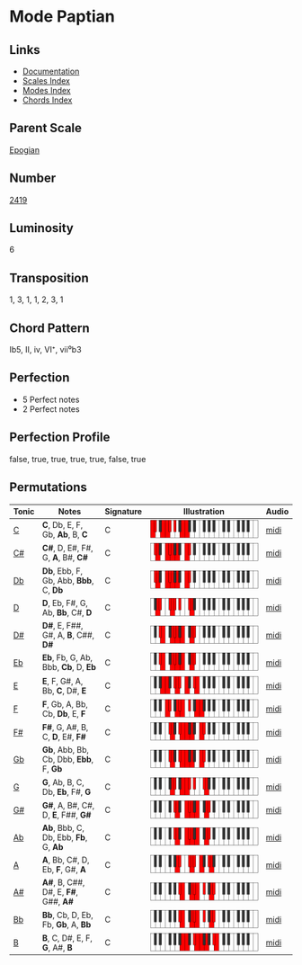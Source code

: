 # Mode Paptian

## Links

- [Documentation](README.md)
- [Scales Index](Scales.md)
- [Modes Index](Modes.md)
- [Chords Index](Chords.md)

## Parent Scale

[Epogian](ScaleEpogian.md)

## Number

[2419](https://ianring.com/musictheory/scales/2419)

## Luminosity

6

## Transposition

1, 3, 1, 1, 2, 3, 1

## Chord Pattern

Ib5, II, iv, VI⁺, vii⁰b3

## Perfection

- 5 Perfect notes
- 2 Perfect notes

## Perfection Profile

false, true, true, true, true, false, true

## Permutations

| Tonic | Notes | Signature | Illustration | Audio |
|-------|-------|-----------|--------------|-------|
| [C](ModeCNaturalPaptian.md) | **C**, Db, E, F, Gb, **Ab**, B, **C** | C | ![CNaturalPaptian](ModeCNaturalPaptian.png) | [midi](https://github.com/edipermadi/music/blob/main/docs/ModeCNaturalPaptian.mid?raw=true) |
| [C#](ModeCSharpPaptian.md) | **C#**, D, E#, F#, G, **A**, B#, **C#** | C | ![CSharpPaptian](ModeCSharpPaptian.png) | [midi](https://github.com/edipermadi/music/blob/main/docs/ModeCSharpPaptian.mid?raw=true) |
| [Db](ModeDFlatPaptian.md) | **Db**, Ebb, F, Gb, Abb, **Bbb**, C, **Db** | C | ![DFlatPaptian](ModeDFlatPaptian.png) | [midi](https://github.com/edipermadi/music/blob/main/docs/ModeDFlatPaptian.mid?raw=true) |
| [D](ModeDNaturalPaptian.md) | **D**, Eb, F#, G, Ab, **Bb**, C#, **D** | C | ![DNaturalPaptian](ModeDNaturalPaptian.png) | [midi](https://github.com/edipermadi/music/blob/main/docs/ModeDNaturalPaptian.mid?raw=true) |
| [D#](ModeDSharpPaptian.md) | **D#**, E, F##, G#, A, **B**, C##, **D#** | C | ![DSharpPaptian](ModeDSharpPaptian.png) | [midi](https://github.com/edipermadi/music/blob/main/docs/ModeDSharpPaptian.mid?raw=true) |
| [Eb](ModeEFlatPaptian.md) | **Eb**, Fb, G, Ab, Bbb, **Cb**, D, **Eb** | C | ![EFlatPaptian](ModeEFlatPaptian.png) | [midi](https://github.com/edipermadi/music/blob/main/docs/ModeEFlatPaptian.mid?raw=true) |
| [E](ModeENaturalPaptian.md) | **E**, F, G#, A, Bb, **C**, D#, **E** | C | ![ENaturalPaptian](ModeENaturalPaptian.png) | [midi](https://github.com/edipermadi/music/blob/main/docs/ModeENaturalPaptian.mid?raw=true) |
| [F](ModeFNaturalPaptian.md) | **F**, Gb, A, Bb, Cb, **Db**, E, **F** | C | ![FNaturalPaptian](ModeFNaturalPaptian.png) | [midi](https://github.com/edipermadi/music/blob/main/docs/ModeFNaturalPaptian.mid?raw=true) |
| [F#](ModeFSharpPaptian.md) | **F#**, G, A#, B, C, **D**, E#, **F#** | C | ![FSharpPaptian](ModeFSharpPaptian.png) | [midi](https://github.com/edipermadi/music/blob/main/docs/ModeFSharpPaptian.mid?raw=true) |
| [Gb](ModeGFlatPaptian.md) | **Gb**, Abb, Bb, Cb, Dbb, **Ebb**, F, **Gb** | C | ![GFlatPaptian](ModeGFlatPaptian.png) | [midi](https://github.com/edipermadi/music/blob/main/docs/ModeGFlatPaptian.mid?raw=true) |
| [G](ModeGNaturalPaptian.md) | **G**, Ab, B, C, Db, **Eb**, F#, **G** | C | ![GNaturalPaptian](ModeGNaturalPaptian.png) | [midi](https://github.com/edipermadi/music/blob/main/docs/ModeGNaturalPaptian.mid?raw=true) |
| [G#](ModeGSharpPaptian.md) | **G#**, A, B#, C#, D, **E**, F##, **G#** | C | ![GSharpPaptian](ModeGSharpPaptian.png) | [midi](https://github.com/edipermadi/music/blob/main/docs/ModeGSharpPaptian.mid?raw=true) |
| [Ab](ModeAFlatPaptian.md) | **Ab**, Bbb, C, Db, Ebb, **Fb**, G, **Ab** | C | ![AFlatPaptian](ModeAFlatPaptian.png) | [midi](https://github.com/edipermadi/music/blob/main/docs/ModeAFlatPaptian.mid?raw=true) |
| [A](ModeANaturalPaptian.md) | **A**, Bb, C#, D, Eb, **F**, G#, **A** | C | ![ANaturalPaptian](ModeANaturalPaptian.png) | [midi](https://github.com/edipermadi/music/blob/main/docs/ModeANaturalPaptian.mid?raw=true) |
| [A#](ModeASharpPaptian.md) | **A#**, B, C##, D#, E, **F#**, G##, **A#** | C | ![ASharpPaptian](ModeASharpPaptian.png) | [midi](https://github.com/edipermadi/music/blob/main/docs/ModeASharpPaptian.mid?raw=true) |
| [Bb](ModeBFlatPaptian.md) | **Bb**, Cb, D, Eb, Fb, **Gb**, A, **Bb** | C | ![BFlatPaptian](ModeBFlatPaptian.png) | [midi](https://github.com/edipermadi/music/blob/main/docs/ModeBFlatPaptian.mid?raw=true) |
| [B](ModeBNaturalPaptian.md) | **B**, C, D#, E, F, **G**, A#, **B** | C | ![BNaturalPaptian](ModeBNaturalPaptian.png) | [midi](https://github.com/edipermadi/music/blob/main/docs/ModeBNaturalPaptian.mid?raw=true) |

